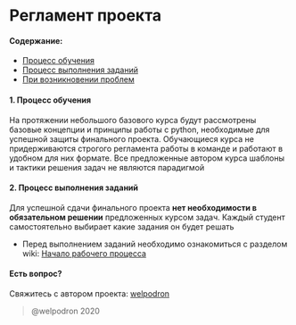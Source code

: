 # Регламент проекта

#### Содержание:

+ [Процесс обучения](#LearningProcess)
+ [Процесс выполнения заданий](#TasksSolving)
+ [При возникновении проблем](#ISSUES)

#### <a name="LearningProcess"></a> 1. Процесс обучения

На протяжении небольшого базового курса будут рассмотрены базовые концепции и принципы работы с python, необходимые для успешной защиты финального проекта. Обучающиеся курса не придерживаются строгого регламента работы в команде и работают в удобном для них формате. Все предложенные автором курса шаблоны и тактики решения задач не являются парадигмой 

#### <a name="TasksSolving"></a> 2. Процесс выполнения заданий

Для успешной сдачи финального проекта **нет необходимости в обязательном решении** предложенных курсом задач. Каждый студент самостоятельно выбирает какие задания он будет решать   

* Перед выполнением заданий необходимо ознакомиться с разделом wiki: [Начало рабочего процесса](https://github.com/jdt-w/python_course/wiki/%D0%9D%D0%B0%D1%87%D0%B0%D0%BB%D0%BE-%D1%80%D0%B0%D0%B1%D0%BE%D1%87%D0%B5%D0%B3%D0%BE-%D0%BF%D1%80%D0%BE%D1%86%D0%B5%D1%81%D1%81%D0%B0)

#### <a name="ISSUES"></a> Есть вопрос?

Свяжитесь с автором проекта: [welpodron](https://vk.com/welpodron)

> @welpodron 2020